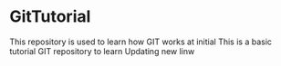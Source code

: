 # GitTutorial
This repository is used to learn how GIT works at initial
This is a basic tutorial GIT repository to learn
Updating new linw
